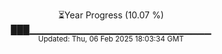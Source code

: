 <p align="center">
⏳Year Progress (10.07 %)<br>
███▁▁▁▁▁▁▁▁▁▁▁▁▁▁▁▁▁▁▁▁▁▁▁▁▁▁▁ <br>
<sub>Updated: Thu, 06 Feb 2025 18:03:34 GMT</sub>
</p>

